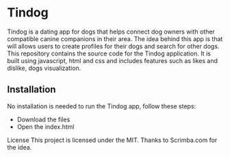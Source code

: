 # Tindog
Tindog is a dating app for dogs that helps connect dog owners with other compatible canine companions in their area. The idea behind this app is that will allows users to create profiles for their dogs and search for other dogs.
This repository contains the source code for the Tindog application. It is built using javascript, html and css and includes features such as likes and dislike, dogs visualization.

## Installation
No installation is needed to run the Tindog app, follow these steps:

- Download the files
- Open the index.html

License
This project is licensed under the MIT. Thanks to Scrimba.com for the idea.







